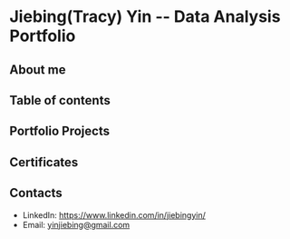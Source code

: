 # Jiebing(Tracy) Yin -- Data Analysis Portfolio

## About me

## Table of contents



## Portfolio Projects

## Certificates

## Contacts
- LinkedIn: https://www.linkedin.com/in/jiebingyin/
- Email: yinjiebing@gmail.com

